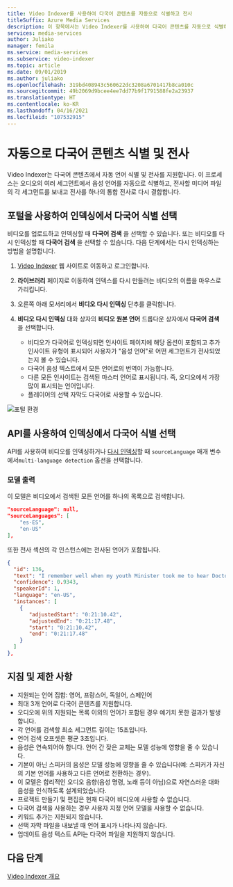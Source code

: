 ```yaml
---
title: Video Indexer를 사용하여 다국어 콘텐츠를 자동으로 식별하고 전사
titleSuffix: Azure Media Services
description: 이 항목에서는 Video Indexer를 사용하여 다국어 콘텐츠를 자동으로 식별하고 전사하는 방법을 설명합니다.
services: media-services
author: Juliako
manager: femila
ms.service: media-services
ms.subservice: video-indexer
ms.topic: article
ms.date: 09/01/2019
ms.author: juliako
ms.openlocfilehash: 319bd408943c560622dc3208a6701417b8ca010c
ms.sourcegitcommit: 49b2069d9bcee4ee7dd77b9f1791588fe2a23937
ms.translationtype: HT
ms.contentlocale: ko-KR
ms.lasthandoff: 04/16/2021
ms.locfileid: "107532915"
---
```

# <a name="automatically-identify-and-transcribe-multi-language-content"></a>자동으로 다국어 콘텐츠 식별 및 전사

Video Indexer는 다국어 콘텐츠에서 자동 언어 식별 및 전사를 지원합니다. 이 프로세스는 오디오의 여러 세그먼트에서 음성 언어를 자동으로 식별하고, 전사할 미디어 파일의 각 세그먼트를 보내고 전사를 하나의 통합 전사로 다시 결합합니다. 

## <a name="choosing-multilingual-identification-on-indexing-with-portal"></a>포털을 사용하여 인덱싱에서 다국어 식별 선택

비디오를 업로드하고 인덱싱할 때 **다국어 검색** 을 선택할 수 있습니다. 또는 비디오를 다시 인덱싱할 때 **다국어 검색** 을 선택할 수 있습니다. 다음 단계에서는 다시 인덱싱하는 방법을 설명합니다.

1. [Video Indexer](https://vi.microsoft.com/) 웹 사이트로 이동하고 로그인합니다.
1. **라이브러리** 페이지로 이동하여 인덱스를 다시 만들려는 비디오의 이름을 마우스로 가리킵니다. 
1. 오른쪽 아래 모서리에서 **비디오 다시 인덱싱** 단추를 클릭합니다. 
1. **비디오 다시 인덱싱** 대화 상자의 **비디오 원본 언어** 드롭다운 상자에서 **다국어 검색** 을 선택합니다.

    * 비디오가 다국어로 인덱싱되면 인사이트 페이지에 해당 옵션이 포함되고 추가 인사이트 유형이 표시되어 사용자가 "음성 언어"로 어떤 세그먼트가 전사되었는지 볼 수 있습니다.
    * 다국어 음성 텍스트에서 모든 언어로의 번역이 가능합니다.
    * 다른 모든 인사이트는 검색된 마스터 언어로 표시됩니다. 즉, 오디오에서 가장 많이 표시되는 언어입니다.
    * 플레이어의 선택 자막도 다국어로 사용할 수 있습니다.

![포털 환경](./media/multi-language-identification-transcription/portal-experience.png)

## <a name="choosing-multilingual-identification-on-indexing-with-api"></a>API를 사용하여 인덱싱에서 다국어 식별 선택

API를 사용하여 비디오를 인덱싱하거나 [다시 인덱싱](https://api-portal.videoindexer.ai/api-details#api=Operations&operation=Re-Index-Video)할 때 `sourceLanguage` 매개 변수에서`multi-language detection` 옵션을 선택합니다.

### <a name="model-output"></a>모델 출력

이 모델은 비디오에서 검색된 모든 언어를 하나의 목록으로 검색합니다.

```json
"sourceLanguage": null,
"sourceLanguages": [
    "es-ES",
    "en-US"
],
```

또한 전사 섹션의 각 인스턴스에는 전사된 언어가 포함됩니다.

```json
{
  "id": 136,
  "text": "I remember well when my youth Minister took me to hear Doctor King I was a teenager.",
  "confidence": 0.9343,
  "speakerId": 1,
  "language": "en-US",
  "instances": [
    {
       "adjustedStart": "0:21:10.42",
       "adjustedEnd": "0:21:17.48",
       "start": "0:21:10.42",
       "end": "0:21:17.48"
    }
  ]
},
```

## <a name="guidelines-and-limitations"></a>지침 및 제한 사항

* 지원되는 언어 집합: 영어, 프랑스어, 독일어, 스페인어
* 최대 3개 언어로 다국어 콘텐츠를 지원합니다.
* 오디오에 위의 지원되는 목록 이외의 언어가 포함된 경우 예기치 못한 결과가 발생합니다.
* 각 언어를 검색할 최소 세그먼트 길이는 15초입니다.
* 언어 검색 오프셋은 평균 3초입니다.
* 음성은 연속되어야 합니다. 언어 간 잦은 교체는 모델 성능에 영향을 줄 수 있습니다.
* 기본이 아닌 스피커의 음성은 모델 성능에 영향을 줄 수 있습니다(예: 스피커가 자신의 기본 언어를 사용하고 다른 언어로 전환하는 경우).
* 이 모델은 합리적인 오디오 음향(음성 명령, 노래 등이 아님)으로 자연스러운 대화 음성을 인식하도록 설계되었습니다.
* 프로젝트 만들기 및 편집은 현재 다국어 비디오에 사용할 수 없습니다.
* 다국어 검색을 사용하는 경우 사용자 지정 언어 모델을 사용할 수 없습니다.
* 키워드 추가는 지원되지 않습니다.
* 선택 자막 파일을 내보낼 때 언어 표시가 나타나지 않습니다.
* 업데이트 음성 텍스트 API는 다국어 파일을 지원하지 않습니다.

## <a name="next-steps"></a>다음 단계

[Video Indexer 개요](video-indexer-overview.md)
